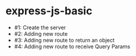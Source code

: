 # express-js-basic

* #1: Create the server
* #2: Adding new route
* #3: Adding new route to return an object
* #4: Adding new route to receive Query Params
